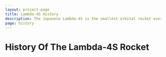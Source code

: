 ```yaml
---
layout: project-page
title: Lambda-4S History
description: The Japanese Lambda-4S is the smallest orbital rocket ever launched.
page: history
---
```



# History Of The Lambda-4S Rocket


